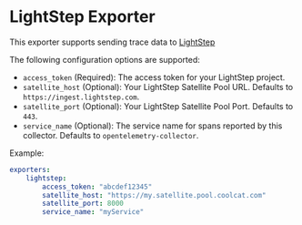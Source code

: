 # LightStep Exporter

This exporter supports sending trace data to [LightStep](https://www.lightstep.com)

The following configuration options are supported:

* `access_token` (Required): The access token for your LightStep project.
* `satellite_host` (Optional): Your LightStep Satellite Pool URL. Defaults to `https://ingest.lightstep.com`.
* `satellite_port` (Optional): Your LightStep Satellite Pool Port. Defaults to `443`.
* `service_name` (Optional): The service name for spans reported by this collector. Defaults to `opentelemetry-collector`. 

Example:

```yaml
exporters:
    lightstep:
        access_token: "abcdef12345"
        satellite_host: "https://my.satellite.pool.coolcat.com"
        satellite_port: 8000
        service_name: "myService"
```